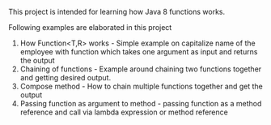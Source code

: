 This project is intended for learning how Java 8 functions works.

Following examples are elaborated in this project
1. How Function<T,R> works - Simple example on capitalize name of the employee with function which takes one argument as input and returns the output
2. Chaining of functions - Example around chaining two functions together and getting desired output.
3. Compose method - How to chain multiple functions together and get the output
4. Passing function as argument to method - passing function as a method reference and call via lambda expression or method reference